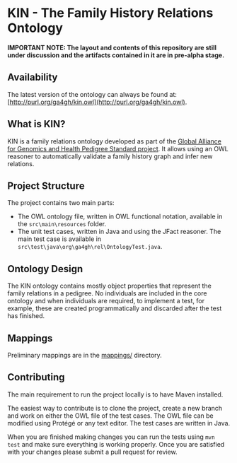 # KIN - The Family History Relations Ontology

__IMPORTANT NOTE: The layout and contents of this repository are still under discussion and the artifacts contained in it are in pre-alpha stage.__

## Availability

The latest version of the ontology can always be found at: [http://purl.org/ga4gh/kin.owl](http://purl.org/ga4gh/kin.owl).

## What is KIN?

KIN is a family relations ontology developed as part of the [Global Alliance for Genomics and Health Pedigree Standard project](https://github.com/GA4GH-Pedigree-Standard). It allows using an OWL reasoner to automatically validate a family history graph and infer new relations.

## Project Structure

The project contains two main parts: 
 - The OWL ontology file, written in OWL functional notation, available in the `src\main\resources` folder.
 - The unit test cases, written in Java and using the JFact reasoner. The main test case is available in `src\test\java\org\ga4gh\rel\OntologyTest.java`.

## Ontology Design

The KIN ontology contains mostly object properties that represent the family relations in a pedigree. No individuals are included in the core ontology and when individuals are required, to implement a test, for example, these are created programmatically and discarded after the test has finished.

## Mappings

Preliminary mappings are in the [mappings/](mappings/) directory.

## Contributing

The main requirement to run the project locally is to have Maven installed.

The easiest way to contribute is to clone the project, create a new branch and work on either the OWL file of the test cases. The OWL file can be modified using Protégé or any text editor. The test cases are written in Java.

When you are finished making changes you can run the tests using `mvn test` and make sure everything is working properly. Once you are satisfied with your changes please submit a pull request for review.
